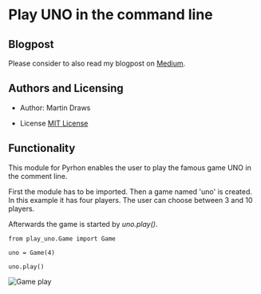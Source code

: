 # Play UNO in the command line

## Blogpost
Please consider to also read my blogpost on [Medium](https://medium.com/@ma.draws/boston-or-seattle-an-airbnb-perspective-df0ababbbeb6).

## Authors and Licensing
- Author: Martin Draws

- License [MIT License](https://opensource.org/license/mit)

## Functionality
This module for Pyrhon enables the user to play the famous game UNO in the comment line.

First the module has to be imported. Then a game named 'uno' is created. In this example it has four players.
The user can choose between 3 and 10 players.

Afterwards the game is started by *uno.play()*.

```
from play_uno.Game import Game

uno = Game(4)

uno.play()
```

![Game play](https://github.com/mdraws86/UNO/blob/development/images/Gameplay.png)